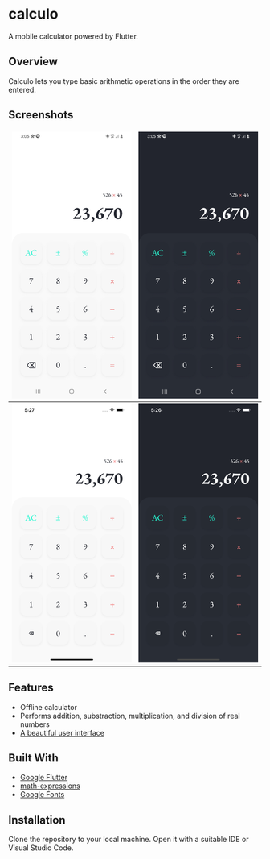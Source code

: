 # calculo

A mobile calculator powered by Flutter.

## Overview
Calculo lets you type basic arithmetic operations in the order they are entered.

## Screenshots
<style>
td, th {
    border: none!important;
}
</style>
|![Light Mode Android](screenshots/LightMode.jpg)|![Dark Mode Android](screenshots/DarkMode.jpg)|
|---|---|
|![Light Mode iOS](screenshots/LightModeiOS.png)|![Dark Mode iOS](screenshots/DarkModeiOS.png)|

## Features
- Offline calculator
- Performs addition, substraction, multiplication, and division of real numbers
- [A beautiful user interface](https://dribbble.com/shots/14709020-Calculator/attachments/6408579?mode=media)

## Built With
- [Google Flutter](https://flutter.dev/)
- [math-expressions](https://pub.dev/packages/math_expressions)
- [Google Fonts](https://pub.dev/packages/google_fonts)

## Installation
Clone the repository to your local machine. Open it with a suitable IDE or Visual Studio Code.
